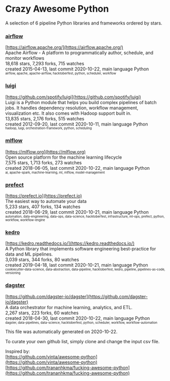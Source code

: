 # Crazy Awesome Python
A selection of 6 pipeline Python libraries and frameworks ordered by stars.  


### [airflow](https://github.com/apache/airflow)  
[https://airflow.apache.org/](https://airflow.apache.org/)  
Apache Airflow - A platform to programmatically author, schedule, and monitor workflows  
18,618 stars, 7,293 forks, 715 watches  
created 2015-04-13, last commit 2020-10-22, main language Python  
<sub><sup>airflow, apache, apache-airflow, hacktoberfest, python, scheduler, workflow</sup></sub>


### [luigi](https://github.com/spotify/luigi)  
[https://github.com/spotify/luigi](https://github.com/spotify/luigi)  
Luigi is a Python module that helps you build complex pipelines of batch jobs. It handles dependency resolution, workflow management, visualization etc. It also comes with Hadoop support built in.   
13,835 stars, 2,176 forks, 515 watches  
created 2012-09-20, last commit 2020-10-11, main language Python  
<sub><sup>hadoop, luigi, orchestration-framework, python, scheduling</sup></sub>


### [mlflow](https://github.com/mlflow/mlflow)  
[https://mlflow.org](https://mlflow.org)  
Open source platform for the machine learning lifecycle  
7,575 stars, 1,713 forks, 273 watches  
created 2018-06-05, last commit 2020-10-22, main language Python  
<sub><sup>ai, apache-spark, machine-learning, ml, mlflow, model-management</sup></sub>


### [prefect](https://github.com/PrefectHQ/prefect)  
[https://prefect.io](https://prefect.io)  
The easiest way to automate your data  
5,233 stars, 407 forks, 134 watches  
created 2018-06-29, last commit 2020-10-21, main language Python  
<sub><sup>automation, data-engineering, data-ops, data-science, hacktoberfest, infrastructure, ml-ops, prefect, python, workflow, workflow-engine</sup></sub>


### [kedro](https://github.com/quantumblacklabs/kedro)  
[https://kedro.readthedocs.io/](https://kedro.readthedocs.io/)  
A Python library that implements software engineering best-practice for data and ML pipelines.  
3,039 stars, 344 forks, 80 watches  
created 2019-04-18, last commit 2020-10-21, main language Python  
<sub><sup>cookiecutter-data-science, data-abstraction, data-pipeline, hacktoberfest, kedro, pipeline, pipelines-as-code, versioning</sup></sub>


### [dagster](https://github.com/dagster-io/dagster)  
[https://github.com/dagster-io/dagster](https://github.com/dagster-io/dagster)  
A data orchestrator for machine learning, analytics, and ETL.  
2,267 stars, 223 forks, 60 watches  
created 2018-04-30, last commit 2020-10-22, main language Python  
<sub><sup>dagster, data-pipelines, data-science, hacktoberfest, python, scheduler, workflow, workflow-automation</sup></sub>


This file was automatically generated on 2020-10-22.  

To curate your own github list, simply clone and change the input csv file.  

Inspired by:  
[https://github.com/vinta/awesome-python](https://github.com/vinta/awesome-python)  
[https://github.com/trananhkma/fucking-awesome-python](https://github.com/trananhkma/fucking-awesome-python)  